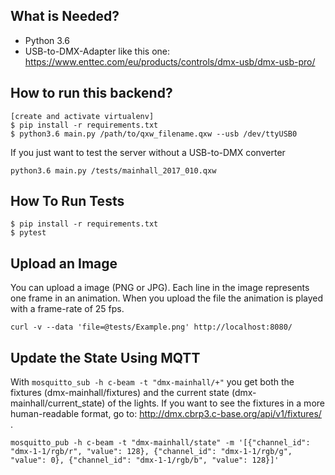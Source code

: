 ## What is Needed?

 - Python 3.6
 - USB-to-DMX-Adapter like this one: https://www.enttec.com/eu/products/controls/dmx-usb/dmx-usb-pro/
 
## How to run this backend?

```
[create and activate virtualenv]
$ pip install -r requirements.txt
$ python3.6 main.py /path/to/qxw_filename.qxw --usb /dev/ttyUSB0
```

If you just want to test the server without a USB-to-DMX converter

```
python3.6 main.py /tests/mainhall_2017_010.qxw
```



## How To Run Tests

```
$ pip install -r requirements.txt
$ pytest
```

## Upload an Image

You can upload a image (PNG or JPG). Each line in the image represents one frame in an animation.
When you upload the file the animation is played with a frame-rate of 25 fps.

```
curl -v --data 'file=@tests/Example.png' http://localhost:8080/
```

## Update the State Using MQTT

With `mosquitto_sub -h c-beam -t "dmx-mainhall/+"` you get both the fixtures (dmx-mainhall/fixtures) and the current state (dmx-mainhall/current_state) of the lights. If you want to see the fixtures in a more human-readable format, go to: http://dmx.cbrp3.c-base.org/api/v1/fixtures/ .

```
mosquitto_pub -h c-beam -t "dmx-mainhall/state" -m '[{"channel_id": "dmx-1-1/rgb/r", "value": 128}, {"channel_id": "dmx-1-1/rgb/g", "value": 0}, {"channel_id": "dmx-1-1/rgb/b", "value": 128}]'
```

